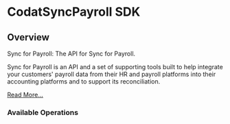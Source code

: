 # CodatSyncPayroll SDK

## Overview

Sync for Payroll: The API for Sync for Payroll. 

Sync for Payroll is an API and a set of supporting tools built to help integrate your customers' payroll data from their HR and payroll platforms into their accounting platforms and to support its reconciliation.

[Read More...](https://docs.codat.io/payroll/overview)

### Available Operations

